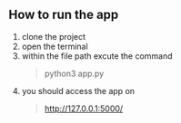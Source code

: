 ## How to run the app
1. clone the project
2. open the terminal 
3. within the file path excute the command 
    > python3 app.py 
4. you should access the app on 
    >http://127.0.0.1:5000/
